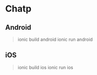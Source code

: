 # Chatp

## Android
  > ionic build android
  > ionic run android

## iOS
  > ionic build ios
  > ionic run ios
